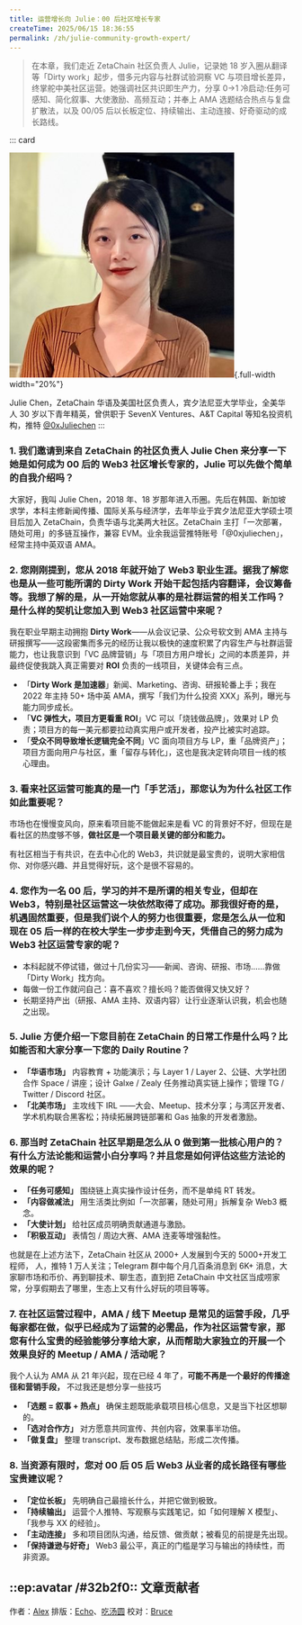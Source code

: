 ```yaml
---
title: 运营增长向 Julie：00 后社区增长专家
createTime: 2025/06/15 18:36:55
permalink: /zh/julie-community-growth-expert/
---
```


> 在本章，我们走近 ZetaChain 社区负责人 Julie，记录她 18 岁入圈从翻译等「Dirty work」起步，借多元内容与社群试验洞察 VC 与项目增长差异，终掌舵中美社区运营。她强调社区共识即生产力，分享 0→1 冷启动:任务可感知、简化叙事、大使激励、高频互动；并奉上 AMA 选题结合热点与复盘扩散法，以及 00/05 后以长板定位、持续输出、主动连接、好奇驱动的成长路线。

::: card

![Julie](../images/interview/julie.jpg){.full-width width="20%"}

Julie Chen，ZetaChain 华语及美国社区负责人，宾夕法尼亚大学毕业，全美华人 30 岁以下青年精英，曾供职于 SevenX Ventures、A&T Capital 等知名投资机构，推特 [@0xJuliechen](https://x.com/0xJuliechen)
:::

### 1. 我们邀请到来自 ZetaChain 的社区负责人 Julie Chen 来分享一下她是如何成为 00 后的 Web3 社区增长专家的，Julie 可以先做个简单的自我介绍吗？

大家好，我叫 Julie Chen，2018 年、18 岁那年进入币圈。先后在韩国、新加坡求学，本科主修新闻传播、国际关系与经济学，去年毕业于宾夕法尼亚大学硕士项目后加入 ZetaChain，负责华语与北美两大社区。ZetaChain 主打「一次部署，随处可用」的多链互操作，兼容 EVM。业余我运营推特账号「@0xjuliechen」，经常主持中英双语 AMA。

### 2. 您刚刚提到，您从 2018 年就开始了 Web3 职业生涯。据我了解您也是从一些可能所谓的 Dirty Work 开始干起包括内容翻译，会议筹备等。我想了解的是，从一开始您就从事的是社群运营的相关工作吗？是什么样的契机让您加入到 Web3 社区运营中来呢？

我在职业早期主动拥抱 **Dirty Work**——从会议记录、公众号软文到 AMA 主持与研报撰写——这段密集而多元的经历让我以极快的速度积累了内容生产与社群运营能力，也让我意识到「VC 品牌营销」与「项目方用户增长」之间的本质差异，并最终促使我跳入真正需要对 **ROI** 负责的一线项目，关键体会有三点。

- 「**Dirty Work 是加速器**」新闻、Marketing、咨询、研报轮番上手；我在 2022 年主持 50+ 场中英 AMA，撰写「我们为什么投资 XXX」系列，曝光与能力同步成长。
- 「**VC 弹性大，项目方更看重 ROI**」VC 可以「烧钱做品牌」，效果对 LP 负责；项目方的每一美元都要拉动真实用户或开发者，投产比被实时追踪。
- 「**受众不同导致增长逻辑完全不同**」VC 面向项目方与 LP，重「品牌资产」；项目方面向用户与社区，重「留存与转化」，这也是我决定转向项目一线的核心理由。

### 3. 看来社区运营可能真的是一门「手艺活」，那您认为为什么社区工作如此重要呢？

市场也在慢慢变风向，原来看项目能不能做起来是看 VC 的背景好不好，但现在是看社区的热度够不够，**做社区是一个项目最关键的部分和能力。**

有社区相当于有共识，在去中心化的 Web3，共识就是最宝贵的，说明大家相信你、对你感兴趣、并且觉得好玩，这个是很不容易的。

### 4. 您作为一名 00 后，学习的并不是所谓的相关专业，但却在 Web3，特别是社区运营这一块依然取得了成功。那我很好奇的是，机遇固然重要，但是我们说个人的努力也很重要，您是怎么从一位和现在 05 后一样的在校大学生一步步走到今天，凭借自己的努力成为 Web3 社区运营专家的呢？

- 本科起就不停试错，做过十几份实习——新闻、咨询、研报、市场……靠做「Dirty Work」找方向。
- 每做一份工作就问自己：喜不喜欢？擅长吗？能否做得又快又好？
- 长期坚持产出（研报、AMA 主持、双语内容）让行业逐渐认识我，机会也随之出现。

### 5. Julie 方便介绍一下您目前在 ZetaChain 的日常工作是什么吗？比如能否和大家分享一下您的 Daily Routine？

- **「华语市场」** 内容教育 + 功能演示；与 Layer 1 / Layer 2、公链、大学社团合作 Space / 讲座；设计 Galxe / Zealy 任务推动真实链上操作；管理 TG / Twitter / Discord 社区。
- **「北美市场」** 主攻线下 IRL ——大会、Meetup、技术分享；与湾区开发者、学术机构联合黑客松；持续拓展跨链部署和 Gas 抽象的开发者激励。

### 6. 那当时 ZetaChain 社区早期是怎么从 0 做到第一批核心用户的？有什么方法论能和运营小白分享吗？并且您是如何评估这些方法论的效果的呢？

- **「任务可感知」** 围绕链上真实操作设计任务，而不是单纯 RT 转发。
- **「内容做减法」** 用生活类比例如「一次部署，随处可用」拆解复杂 Web3 概念。
- **「大使计划」** 给社区成员明确贡献通道与激励。
- **「积极互动」** 表情包 / 周边大赛、AMA 连麦等增强黏性。

也就是在上述方法下，ZetaChain 社区从 2000+ 人发展到今天的 5000+开发工程师， 人，推特 1 万人关注；Telegram 群中每个月几百条消息到 6K+ 消息，大家聊市场和币价、再到聊技术、聊生态，直到把 ZetaChain 中文社区当成唠家常，分享假期去了哪里，生态上又有什么好玩的项目等等。

### 7. 在社区运营过程中，AMA / 线下 Meetup 是常见的运营手段，几乎每家都在做，似乎已经成为了运营的必需品，作为社区运营专家，那您有什么宝贵的经验能够分享给大家，从而帮助大家独立的开展一个效果良好的 Meetup / AMA / 活动呢？

我个人认为 AMA 从 21 年兴起，现在已经 4 年了，**可能不再是一个最好的传播途径和营销手段，** 不过我还是想分享一些技巧

- **「选题 = 叙事 + 热点」** 确保主题既能承载项目核心信息，又是当下社区想聊的。
- **「选对合作方」** 对方愿意共同宣传、共创内容，效果事半功倍。
- **「做复盘」** 整理 transcript、发布数据总结贴，形成二次传播。

### 8. 当资源有限时，您对 00 后 05 后 Web3 从业者的成长路径有哪些宝贵建议呢？

- **「定位长板」** 先明确自己最擅长什么，并把它做到极致。
- **「持续输出」** 运营个人推特、写观察与实践笔记，如「如何理解 X 模型」、「我参与 XX 的经验」。
- **「主动连接」** 多和项目团队沟通，给反馈、做贡献；被看见的前提是先出现。
- **「保持谦逊与好奇」** Web3 最公平，真正的门槛是学习与输出的持续性，而非资源。

## ::ep:avatar /#32b2f0:: 文章贡献者

作者：[Alex](https://x.com/0xAlexWu)
排版：[Echo](https://x.com/Echo_liuchan)、[吃汤圆](https://x.com/web3_cty)
校对：[Bruce](https://x.com/brucexu_eth)

